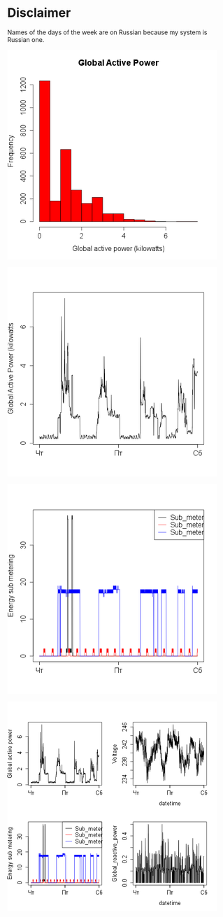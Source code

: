 # Disclaimer

Names of the days of the week are on Russian because my system is Russian one.

![Plot 1](plot1.png)

![Plot 1](plot2.png)

![Plot 1](plot3.png)

![Plot 1](plot4.png)
